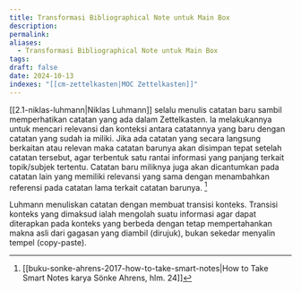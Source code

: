 ```yaml
---
title: Transformasi Bibliographical Note untuk Main Box
description: 
permalink: 
aliases:
  - Transformasi Bibliographical Note untuk Main Box
tags: 
draft: false
date: 2024-10-13
indexes: "[[cm-zettelkasten|MOC Zettelkasten]]"
---
```

[[2.1-niklas-luhmann|Niklas Luhmann]] selalu menulis catatan baru sambil memperhatikan catatan yang ada dalam Zettelkasten. Ia melakukannya untuk mencari relevansi dan konteksi antara catatannya yang baru dengan catatan yang sudah ia miliki. Jika ada catatan yang secara langsung berkaitan atau relevan maka catatan barunya akan disimpan tepat setelah catatan tersebut, agar terbentuk satu rantai informasi yang panjang terkait topik/subjek tertentu. Catatan baru miliknya juga akan dicantumkan pada catatan lain yang memiliki relevansi yang sama dengan menambahkan referensi pada catatan lama terkait catatan barunya. [^1]

Luhmann menuliskan catatan dengan membuat transisi konteks. Transisi konteks yang dimaksud ialah mengolah suatu informasi agar dapat diterapkan pada konteks yang berbeda dengan tetap mempertahankan makna asli dari gagasan yang diambil (dirujuk), bukan sekedar menyalin tempel (copy-paste).

[^1]: [[buku-sonke-ahrens-2017-how-to-take-smart-notes|How to Take Smart Notes karya Sönke Ahrens, hlm. 24]]